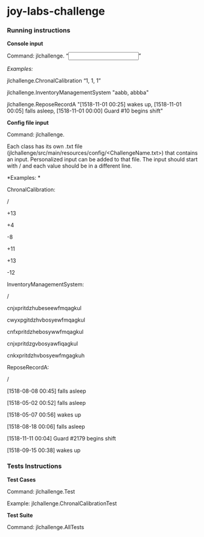 # joy-labs-challenge

### Running instructions  

**Console input**

Command: jlchallenge.<class name> “<input>”
  
*Examples:*

jlchallenge.ChronalCalibration “1, 1, 1”

jlchallenge.InventoryManagementSystem "aabb, abbba"

jlchallenge.ReposeRecordA "[1518-11-01 00:25] wakes up, [1518-11-01 00:05] falls asleep, [1518-11-01 00:00] Guard #10 begins shift"

**Config file input**

Command: jlchallenge.<class name>
  
Each class has its own .txt file (jlchallenge/src/main/resources/config/<ChallengeName.txt>) that contains an input. Personalized input can be added to that file. The input should start with / and each value should be in a different line.

*Examples: *

ChronalCalibration:  

/

+13

+4

-8

+11

+13

-12

InventoryManagementSystem:

/

cnjxpritdzhubeseewfmqagkul

cwyxpgitdzhvbosyewfmqagkul

cnfxpritdzhebosywwfmqagkul

cnjxpritdzgvbosyawfiqagkul

cnkxpritdzhvbosyewfmgagkuh

ReposeRecordA:

/

[1518-08-08 00:45] falls asleep

[1518-05-02 00:52] falls asleep

[1518-05-07 00:56] wakes up

[1518-08-18 00:06] falls asleep

[1518-11-11 00:04] Guard #2179 begins shift

[1518-09-15 00:38] wakes up

### Tests Instructions

**Test Cases**

Command: jlchallenge.<class name>Test
  
Example: jlchallenge.ChronalCalibrationTest

**Test Suite**

Command: jlchallenge.AllTests
